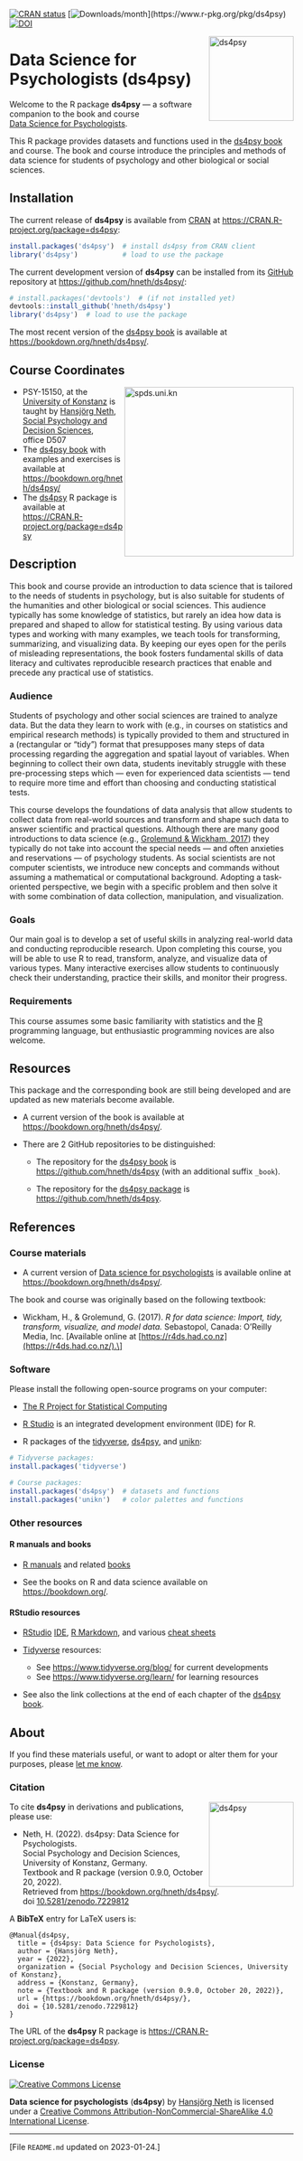 
<!-- README.md is generated from README.Rmd. Please edit THIS (Rmd) file. -->
<!-- Devel badges start: -->

[![CRAN
status](https://www.r-pkg.org/badges/version/ds4psy)](https://CRAN.R-project.org/package=ds4psy)
[![Downloads/month](https://cranlogs.r-pkg.org/badges/ds4psy?color='00a9e0')](https://www.r-pkg.org/pkg/ds4psy)
[![DOI](https://zenodo.org/badge/DOI/10.5281/zenodo.7229812.svg)](https://doi.org/10.5281/zenodo.7229812)
<!-- Devel badges end. -->

<!-- Release badges start: -->
<!-- [![CRAN status](https://www.r-pkg.org/badges/version/ds4psy)](https://CRAN.R-project.org/package=ds4psy) -->
<!-- [![Total downloads](https://cranlogs.r-pkg.org/badges/grand-total/ds4psy?color='00a9e0')](https://www.r-pkg.org/pkg/ds4psy) -->
<!-- [![DOI](https://zenodo.org/badge/DOI/10.5281/zenodo.7229812.svg)](https://doi.org/10.5281/zenodo.7229812)  -->
<!-- Release badges end. -->
<!-- ALL status badges: 
[![CRAN status](https://www.r-pkg.org/badges/version/ds4psy)](https://CRAN.R-project.org/package=ds4psy)
[![Build status](https://travis-ci.org/hneth/ds4psy.svg?branch=master)](https://travis-ci.org/hneth/ds4psy)
[![Downloads/month](https://cranlogs.r-pkg.org/badges/ds4psy?color=brightgreen)](https://www.r-pkg.org/pkg/ds4psy)
[![Total downloads](https://cranlogs.r-pkg.org/badges/grand-total/ds4psy?color=brightgreen)](https://www.r-pkg.org/pkg/ds4psy)
[![Rdoc](https://www.rdocumentation.org/badges/version/ds4psy)](https://www.rdocumentation.org/packages/ds4psy)
-->
<!-- ds4psy logo 1: -->

<a href="https://bookdown.org/hneth/ds4psy/">
<img src = "./inst/images/ds4psy.png" alt = "ds4psy" width = "150px" align = "right" style = "width: 150px; float: right; border:11;"/>
</a>

# Data Science for Psychologists (ds4psy)

Welcome to the R package **ds4psy** — a software companion to the book
and course</br> [Data Science for
Psychologists](https://bookdown.org/hneth/ds4psy/).

This R package provides datasets and functions used in the [ds4psy
book](https://bookdown.org/hneth/ds4psy/) and course. The book and
course introduce the principles and methods of data science for students
of psychology and other biological or social sciences.

<!-- Description of ds4psy package:  -->
<!-- All datasets and functions required for the examples and exercises of the book "Data Science for Psychologists" (by Hansjoerg Neth, Konstanz University, 2022), available at <https://bookdown.org/hneth/ds4psy/>. The book and course introduce principles and methods of data science to students of psychology and other biological or social sciences. The 'ds4psy' package primarily provides datasets, but also functions for data generation and manipulation (e.g., of text and time data) and graphics that are used in the book and its exercises. All functions included in 'ds4psy' are designed to be explicit and instructive, rather than efficient or elegant.  -->

## Installation

The current release of **ds4psy** is available from
[CRAN](https://CRAN.R-project.org/) at
<https://CRAN.R-project.org/package=ds4psy>:

``` r
install.packages('ds4psy')  # install ds4psy from CRAN client
library('ds4psy')           # load to use the package
```

The current development version of **ds4psy** can be installed from its
[GitHub](https://github.com) repository at
<https://github.com/hneth/ds4psy/>:

``` r
# install.packages('devtools')  # (if not installed yet)
devtools::install_github('hneth/ds4psy')
library('ds4psy')  # load to use the package
```

The most recent version of the [ds4psy
book](https://bookdown.org/hneth/ds4psy/) is available at
<https://bookdown.org/hneth/ds4psy/>.

## Course Coordinates

<!-- uni.kn logo, but link to SPDS: -->
<!-- ![](./inst/images/uniKn_logo.png) -->

<a href="https://www.spds.uni-konstanz.de">
<img src = "./inst/images/uniKn_logo.png" alt = "spds.uni.kn" width = "300px" align = "right" style = "width: 300px; float: right; border:20;"/>
</a>

- PSY-15150, at the [University of
  Konstanz](https://www.uni-konstanz.de) is taught by [Hansjörg
  Neth](https://www.spds.uni-konstanz.de/hans-neth), [Social Psychology
  and Decision Sciences](https://www.spds.uni-konstanz.de),
  office D507  
  <!-- * Summer\ 2022: Mondays, 13:30&ndash;15:00, D430. -->
- The [ds4psy book](https://bookdown.org/hneth/ds4psy/) with examples
  and exercises is available at <https://bookdown.org/hneth/ds4psy/>  
- The [ds4psy](https://CRAN.R-project.org/package=ds4psy) R package is
  available at <https://CRAN.R-project.org/package=ds4psy>

## Description

This book and course provide an introduction to data science that is
tailored to the needs of students in psychology, but is also suitable
for students of the humanities and other biological or social sciences.
This audience typically has some knowledge of statistics, but rarely an
idea how data is prepared and shaped to allow for statistical testing.
By using various data types and working with many examples, we teach
tools for transforming, summarizing, and visualizing data. By keeping
our eyes open for the perils of misleading representations, the book
fosters fundamental skills of data literacy and cultivates reproducible
research practices that enable and precede any practical use of
statistics.

### Audience

Students of psychology and other social sciences are trained to analyze
data. But the data they learn to work with (e.g., in courses on
statistics and empirical research methods) is typically provided to them
and structured in a (rectangular or “tidy”) format that presupposes many
steps of data processing regarding the aggregation and spatial layout of
variables. When beginning to collect their own data, students inevitably
struggle with these pre-processing steps which — even for experienced
data scientists — tend to require more time and effort than choosing and
conducting statistical tests.

This course develops the foundations of data analysis that allow
students to collect data from real-world sources and transform and shape
such data to answer scientific and practical questions. Although there
are many good introductions to data science (e.g., [Grolemund & Wickham,
2017](https://r4ds.had.co.nz/)) they typically do not take into account
the special needs — and often anxieties and reservations — of psychology
students. As social scientists are not computer scientists, we introduce
new concepts and commands without assuming a mathematical or
computational background. Adopting a task-oriented perspective, we begin
with a specific problem and then solve it with some combination of data
collection, manipulation, and visualization.

### Goals

Our main goal is to develop a set of useful skills in analyzing
real-world data and conducting reproducible research. Upon completing
this course, you will be able to use R to read, transform, analyze, and
visualize data of various types. Many interactive exercises allow
students to continuously check their understanding, practice their
skills, and monitor their progress.

### Requirements

This course assumes some basic familiarity with statistics and the
[R](https://www.R-project.org/) programming language, but enthusiastic
programming novices are also welcome.

## Resources

This package and the corresponding book are still being developed and
are updated as new materials become available.

- A current version of the book is available at
  <https://bookdown.org/hneth/ds4psy/>.

- There are 2 GitHub repositories to be distinguished:

  - The repository for the [ds4psy
    book](https://bookdown.org/hneth/ds4psy/) is
    <https://github.com/hneth/ds4psy> (with an additional suffix
    `_book`).

  - The repository for the [ds4psy
    package](https://CRAN.R-project.org/package=ds4psy) is
    <https://github.com/hneth/ds4psy>.

<!-- - The current course syllabus and raw versions of all data files used in examples and exercises are available at <http://rpository.com/ds4psy/>. -->

## References

### Course materials

- A current version of [Data science for
  psychologists](https://bookdown.org/hneth/ds4psy/) is available online
  at  
  <https://bookdown.org/hneth/ds4psy/>.

The book and course was originally based on the following textbook:

- Wickham, H., & Grolemund, G. (2017). *R for data science: Import,
  tidy, transform, visualize, and model data.* Sebastopol, Canada:
  O’Reilly Media, Inc. \[Available online at
  [https://r4ds.had.co.nz](https://r4ds.had.co.nz/).\]

<!-- Add blank line.  -->

### Software

Please install the following open-source programs on your computer:

- [The R Project for Statistical Computing](https://www.R-project.org/)

- [R Studio](https://www.rstudio.com/) is an integrated development
  environment (IDE) for R.

- R packages of the [tidyverse](https://www.tidyverse.org/),
  [ds4psy](https://CRAN.R-project.org/package=ds4psy), and
  [unikn](https://CRAN.R-project.org/package=unikn):

<!-- Add blank line.  -->

``` r
# Tidyverse packages: 
install.packages('tidyverse')

# Course packages: 
install.packages('ds4psy')  # datasets and functions
install.packages('unikn')   # color palettes and functions
```

### Other resources

<!-- #### Course essentials and exercises (WPAs) -->
<!-- Table with links: -->
<!-- All [ds4psy](http://rpository.com/ds4psy/) essentials (from) previous courses):  -->
<!--
Nr. | Topic       |
---:|:------------| 
0.  | [Syllabus](http://rpository.com/ds4psy/) | 
1.  | [Basic R concepts and commands](http://rpository.com/ds4psy/essentials/basics.html) | 
2.  | [Visualizing data](http://rpository.com/ds4psy/essentials/visualize.html) | 
3.  | [Transforming data](http://rpository.com/ds4psy/essentials/transform.html) |
4.  | [Exploring data (EDA)](http://rpository.com/ds4psy/essentials/explore.html) | 
5.  | [Tibbles](http://rpository.com/ds4psy/essentials/tibbles.html) |
6.  | [Importing data](http://rpository.com/ds4psy/essentials/import.html) |
7.  | [Tidying data](http://rpository.com/ds4psy/essentials/tidy.html) |
8.  | [Joining data](http://rpository.com/ds4psy/essentials/join.html) |
9.  | [Functions](http://rpository.com/ds4psy/essentials/function.html) |
10. | [Iteration](http://rpository.com/ds4psy/essentials/iteration.html) |
+.  | [Datasets](http://rpository.com/ds4psy/essentials/datasets.html) | 
-->

#### R manuals and books

- [R manuals](https://cran.r-project.org/manuals.html) and related
  [books](https://www.r-project.org/doc/bib/R-books.html)

- See the books on R and data science available on
  <https://bookdown.org/>.

<!-- - Zumel, N., & Mount, J. (2014). _Practical data science with R_. Greenwich, CT: Manning Publications. -->

#### RStudio resources

- [RStudio](https://www.rstudio.com/)
  [IDE](https://www.rstudio.com/products/rstudio/),
  [R Markdown](https://rmarkdown.rstudio.com/), and various [cheat
  sheets](https://www.rstudio.com/resources/cheatsheets/)

- [Tidyverse](https://www.tidyverse.org/) resources:

  - See <https://www.tidyverse.org/blog/> for current developments
  - See <https://www.tidyverse.org/learn/> for learning resources

<!-- Add blank line.  -->

- See also the link collections at the end of each chapter of the
  [ds4psy book](https://bookdown.org/hneth/ds4psy/).

## About

If you find these materials useful, or want to adopt or alter them for
your purposes, please [let me
know](https://www.spds.uni-konstanz.de/en/people).

### Citation

<!-- ds4psy logo: -->

<a href="https://bookdown.org/hneth/ds4psy/">
<img src = "./inst/images/ds4psy.png" alt = "ds4psy" width = "150px" align = "right" style = "width: 150px; float: right; border:11;"/>
</a>

To cite **ds4psy** in derivations and publications, please use:

- Neth, H. (2022). ds4psy: Data Science for Psychologists.  
  Social Psychology and Decision Sciences, University of Konstanz,
  Germany.  
  Textbook and R package (version 0.9.0, October 20, 2022).  
  Retrieved from <https://bookdown.org/hneth/ds4psy/>.  
  doi [10.5281/zenodo.7229812](https://doi.org/10.5281/zenodo.7229812)

<!-- BibTeX reference: -->

A **BibTeX** entry for LaTeX users is:

``` text
@Manual{ds4psy,
  title = {ds4psy: Data Science for Psychologists},
  author = {Hansjörg Neth},
  year = {2022},
  organization = {Social Psychology and Decision Sciences, University of Konstanz},
  address = {Konstanz, Germany},
  note = {Textbook and R package (version 0.9.0, October 20, 2022)},
  url = {https://bookdown.org/hneth/ds4psy/},
  doi = {10.5281/zenodo.7229812}
}
```

The URL of the **ds4psy** R package is
<https://CRAN.R-project.org/package=ds4psy>.

### License

<!-- (a) Use online image: -->

<a rel="license" href="https://creativecommons.org/licenses/by-nc-sa/4.0/"><img alt="Creative Commons License" style="border-width:0" src="https://i.creativecommons.org/l/by-nc-sa/4.0/88x31.png" /></a>

<!-- (b) Use local image: -->
<!-- <a rel="license" href="https://creativecommons.org/licenses/by-nc-sa/4.0/"><img alt="Creative Commons License" style="border-width:0" src = "./images/CC_BY_NC_SA.png" /></a> -->
<!-- License text:  -->

<span xmlns:dct="http://purl.org/dc/terms/" property="dct:title">**Data
science for psychologists** (**ds4psy**)</span> by
<a xmlns:cc="http://creativecommons.org/ns#" href="https://neth.de" property="cc:attributionName" rel="cc:attributionURL">Hansjörg
Neth</a> is licensed under a
<a rel="license" href="https://creativecommons.org/licenses/by-nc-sa/4.0/">Creative
Commons Attribution-NonCommercial-ShareAlike 4.0 International
License</a>.

------------------------------------------------------------------------

<!-- Footer: -->

\[File `README.md` updated on 2023-01-24.\]

<!-- eof. -->
